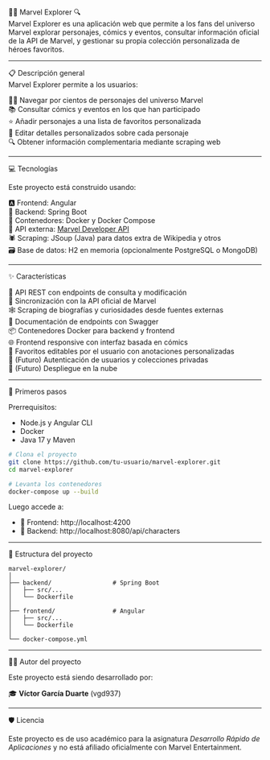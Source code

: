 
🦸‍♂️ Marvel Explorer 🔍  
Marvel Explorer es una aplicación web que permite a los fans del universo Marvel explorar personajes, cómics y eventos, consultar información oficial de la API de Marvel, y gestionar su propia colección personalizada de héroes favoritos.

---

📋 Descripción general  
Marvel Explorer permite a los usuarios:

🧑‍🎤 Navegar por cientos de personajes del universo Marvel  
📚 Consultar cómics y eventos en los que han participado  
⭐ Añadir personajes a una lista de favoritos personalizada  
📝 Editar detalles personalizados sobre cada personaje  
🔍 Obtener información complementaria mediante scraping web  

---

💻 Tecnologías

Este proyecto está construido usando:

🅰️ Frontend: Angular  
🍃 Backend: Spring Boot  
🐋 Contenedores: Docker y Docker Compose  
🔗 API externa: [Marvel Developer API](https://developer.marvel.com/)  
🕷️ Scraping: JSoup (Java) para datos extra de Wikipedia y otros  
🗃️ Base de datos: H2 en memoria (opcionalmente PostgreSQL o MongoDB)

---

✨ Características

📃 API REST con endpoints de consulta y modificación  
🔄 Sincronización con la API oficial de Marvel  
🕸️ Scraping de biografías y curiosidades desde fuentes externas  
📜 Documentación de endpoints con Swagger  
📦 Contenedores Docker para backend y frontend  
🌐 Frontend responsive con interfaz basada en cómics  
📌 Favoritos editables por el usuario con anotaciones personalizadas  
🔐 (Futuro) Autenticación de usuarios y colecciones privadas  
🚀 (Futuro) Despliegue en la nube

---

🚀 Primeros pasos

Prerrequisitos:

- Node.js y Angular CLI  
- Docker  
- Java 17 y Maven  

```bash
# Clona el proyecto
git clone https://github.com/tu-usuario/marvel-explorer.git
cd marvel-explorer

# Levanta los contenedores
docker-compose up --build
```

Luego accede a:

- 🔗 Frontend: http://localhost:4200  
- 🔗 Backend: http://localhost:8080/api/characters

---

📂 Estructura del proyecto

```
marvel-explorer/
│
├── backend/                 # Spring Boot
│   ├── src/...
│   └── Dockerfile
│
├── frontend/                # Angular
│   ├── src/...
│   └── Dockerfile
│
└── docker-compose.yml
```

---

🧑‍🔧 Autor del proyecto

Este proyecto está siendo desarrollado por:

🎓 **Víctor García Duarte** (vgd937)

---

🛡️ Licencia

Este proyecto es de uso académico para la asignatura *Desarrollo Rápido de Aplicaciones* y no está afiliado oficialmente con Marvel Entertainment.
